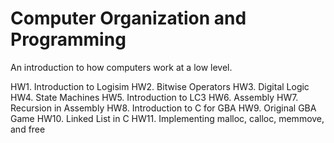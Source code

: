 # Computer Organization and Programming

An introduction to how computers work at a low level.

HW1. Introduction to Logisim
HW2. Bitwise Operators
HW3. Digital Logic
HW4. State Machines
HW5. Introduction to LC3
HW6. Assembly
HW7. Recursion in Assembly
HW8. Introduction to C for GBA
HW9. Original GBA Game
HW10. Linked List in C
HW11. Implementing malloc, calloc, memmove, and free
